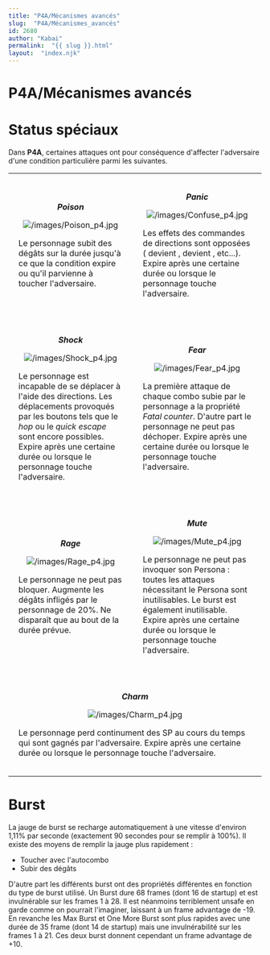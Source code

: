 ```yaml
---
title: "P4A/Mécanismes avancés"
slug:  "P4A/Mécanismes_avancés"
id: 2680
author: "Kabai"
permalink:  "{{ slug }}.html"
layout:  "index.njk"
---
```


# P4A/Mécanismes avancés

# Status spéciaux

Dans **P4A**, certaines attaques ont pour conséquence d'affecter
l'adversaire d'une condition particulière parmi les suivantes.

<table>
<tr>
<td style="padding:20px">
<center>

***Poison***  
  
![](/images/Poison_p4.jpg "/images/Poison_p4.jpg")

</center>

  
Le personnage subit des dégâts sur la durée jusqu'à ce que la condition
expire ou qu'il parvienne à toucher l'adversaire.

</td>
<td style="padding:20px">
<center>

***Panic***  
  
![](/images/Confuse_p4.jpg "/images/Confuse_p4.jpg")

</center>

  
Les effets des commandes de directions sont opposées ( devient , devient
, etc...). Expire après une certaine durée ou lorsque le personnage
touche l'adversaire.

</td>
</tr>
<tr>
<td style="padding:20px">
<center>

***Shock***  
  
![](/images/Shock_p4.jpg "/images/Shock_p4.jpg")

</center>

  
Le personnage est incapable de se déplacer à l'aide des directions. Les
déplacements provoqués par les boutons tels que le *hop* ou le *quick
escape* sont encore possibles. Expire après une certaine durée ou
lorsque le personnage touche l'adversaire.

</td>
<td style="padding:20px">
<center>

***Fear***  
  
![](/images/Fear_p4.jpg "/images/Fear_p4.jpg")

</center>

  
La première attaque de chaque combo subie par le personnage a la
propriété *Fatal counter*. D'autre part le personnage ne peut pas
déchoper. Expire après une certaine durée ou lorsque le personnage
touche l'adversaire.

</td>
</tr>
<tr>
<td style="padding:20px">
<center>

***Rage***  
  
![](/images/Rage_p4.jpg "/images/Rage_p4.jpg")

</center>

  
Le personnage ne peut pas bloquer. Augmente les dégâts infligés par le
personnage de 20%. Ne disparaît que au bout de la durée prévue.

</td>
<td style="padding:20px">
<center>

***Mute***  
  
![](/images/Mute_p4.jpg "/images/Mute_p4.jpg")

</center>

  
Le personnage ne peut pas invoquer son Persona : toutes les attaques
nécessitant le Persona sont inutilisables. Le burst est également
inutilisable. Expire après une certaine durée ou lorsque le personnage
touche l'adversaire.

</td>
</tr>
<tr>
<td style="padding:20px" colspan="2">
<center>

***Charm***  
  
![](/images/Charm_p4.jpg "/images/Charm_p4.jpg")

</center>

  
Le personnage perd continument des SP au cours du temps qui sont gagnés
par l'adversaire. Expire après une certaine durée ou lorsque le
personnage touche l'adversaire.

</td>
</tr>
</table>

# Burst

La jauge de burst se recharge automatiquement à une vitesse d'environ
1,11% par seconde (exactement 90 secondes pour se remplir à 100%). Il
existe des moyens de remplir la jauge plus rapidement :

- Toucher avec l'autocombo
- Subir des dégâts

D'autre part les différents burst ont des propriétés différentes en
fonction du type de burst utilisé. Un Burst dure 68 frames (dont 16 de
startup) et est invulnérable sur les frames 1 à 28. Il est néanmoins
terriblement unsafe en garde comme on pourrait l'imaginer, laissant à un
frame advantage de -19. En revanche les Max Burst et One More Burst sont
plus rapides avec une durée de 35 frame (dont 14 de startup) mais une
invulnérabilité sur les frames 1 à 21. Ces deux burst donnent cependant
un frame advantage de +10.
